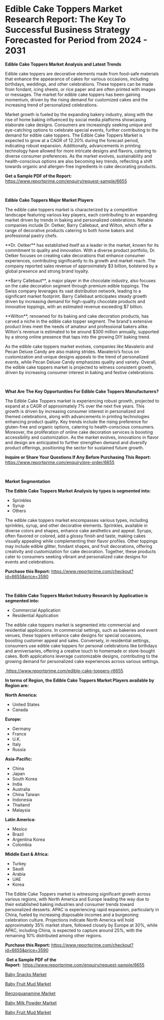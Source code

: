 <p><h1>Edible Cake Toppers Market Research Report: The Key To Successful Business Strategy Forecasted for Period from 2024 - 2031</h1></p><p><strong>Edible Cake Toppers Market Analysis and Latest Trends</strong></p>
<p><p>Edible cake toppers are decorative elements made from food-safe materials that enhance the appearance of cakes for various occasions, including birthdays, weddings, and other celebrations. These toppers can be made from fondant, icing sheets, or rice paper and are often printed with images or messages. The market for edible cake toppers has been gaining momentum, driven by the rising demand for customized cakes and the increasing trend of personalized celebrations.</p><p>Market growth is fueled by the expanding bakery industry, along with the rise of home baking influenced by social media platforms showcasing elaborate cake designs. Consumers are increasingly seeking unique and eye-catching options to celebrate special events, further contributing to the demand for edible cake toppers. The Edible Cake Toppers Market is expected to grow at a CAGR of 12.20% during the forecast period, indicating robust expansion. Additionally, advancements in printing technology have allowed for more intricate designs and flavors, catering to diverse consumer preferences. As the market evolves, sustainability and health-conscious options are also becoming key trends, reflecting a shift towards organic and allergen-free ingredients in cake decorating products.</p></p>
<p><strong>Get a Sample PDF of the Report:&nbsp;</strong> <a href="https://www.reportprime.com/enquiry/request-sample/6655?utm_campaign=1117&utm_medium=2&utm_source=Github&utm_content=ia&utm_term=10102024&utm_id=edible-cake-toppers">https://www.reportprime.com/enquiry/request-sample/6655</a></p>
<p>&nbsp;</p>
<p><strong>Edible Cake Toppers Major Market Players</strong></p>
<p><p>The edible cake toppers market is characterized by a competitive landscape featuring various key players, each contributing to an expanding market driven by trends in baking and personalized celebrations. Notable companies include Dr. Oetker, Barry Callebaut, and Wilton, which offer a range of decorative products catering to both home bakers and professional pastry chefs.</p><p>**Dr. Oetker** has established itself as a leader in the market, known for its commitment to quality and innovation. With a diverse product portfolio, Dr. Oetker focuses on creating cake decorations that enhance consumer experiences, contributing significantly to its growth and market reach. The company reported sales revenue of approximately $3 billion, bolstered by a global presence and strong brand loyalty.</p><p>**Barry Callebaut**, a major player in the chocolate industry, also focuses on the cake decoration segment through premium edible toppings. The Swiss company leverages its vast distribution network, leading to a significant market footprint. Barry Callebaut anticipates steady growth driven by increasing demand for high-quality chocolate products and innovative toppings, with an estimated revenue exceeding $7 billion.</p><p>**Wilton**, renowned for its baking and cake decoration products, has carved a niche in the edible cake topper segment. The brand's extensive product lines meet the needs of amateur and professional bakers alike. Wilton's revenue is estimated to be around $300 million annually, supported by a strong online presence that taps into the growing DIY baking trend.</p><p>As the edible cake toppers market evolves, companies like Mavalerio and Pecan Deluxe Candy are also making strides. Mavalerio’s focus on customization and unique designs appeals to the trend of personalized events, while Pecan Deluxe Candy emphasizes quality and variety. Overall, the edible cake toppers market is projected to witness consistent growth, driven by increasing consumer interest in baking and festive celebrations.</p></p>
<p>&nbsp;</p>
<p><strong>What Are The Key Opportunities For Edible Cake Toppers Manufacturers?</strong></p>
<p><p>The Edible Cake Toppers market is experiencing robust growth, projected to expand at a CAGR of approximately 7% over the next five years. This growth is driven by increasing consumer interest in personalized and themed celebrations, along with advancements in printing technologies enhancing product quality. Key trends include the rising preference for gluten-free and organic options, catering to health-conscious consumers. Moreover, the proliferation of online cake decoration services is boosting accessibility and customization. As the market evolves, innovations in flavor and design are anticipated to further strengthen demand and diversify product offerings, positioning the sector for sustained future growth.</p></p>
<p><strong>Inquire or Share Your Questions If Any Before Purchasing This Report:</strong> <a href="https://www.reportprime.com/enquiry/pre-order/6655?utm_campaign=1117&utm_medium=2&utm_source=Github&utm_content=ia&utm_term=10102024&utm_id=edible-cake-toppers">https://www.reportprime.com/enquiry/pre-order/6655</a></p>
<p>&nbsp;</p>
<p><strong>Market Segmentation</strong></p>
<p><strong>The Edible Cake Toppers Market Analysis by types is segmented into:</strong></p>
<p><ul><li>Sprinkles</li><li>Syrup</li><li>Others</li></ul></p>
<p><p>The edible cake toppers market encompasses various types, including sprinkles, syrup, and other decorative elements. Sprinkles, available in diverse colors and shapes, enhance cake aesthetics and appeal. Syrups, often flavored or colored, add a glossy finish and taste, making cakes visually appealing while complementing their flavor profiles. Other toppings may include edible glitter, fondant shapes, and fruit decorations, offering creativity and customization for cake decoration. Together, these products cater to consumers seeking vibrant and personalized cake designs for events and celebrations.</p></p>
<p><strong>Purchase this Report:&nbsp;</strong><a href="https://www.reportprime.com/checkout?id=6655&price=3590&utm_campaign=1117&utm_medium=2&utm_source=Github&utm_content=ia&utm_term=10102024&utm_id=edible-cake-toppers">https://www.reportprime.com/checkout?id=6655&price=3590</a></p>
<p>&nbsp;</p>
<p><strong>The Edible Cake Toppers Market Industry Research by Application is segmented into:</strong></p>
<p><ul><li>Commercial Application</li><li>Residential Application</li></ul></p>
<p><p>The edible cake toppers market is segmented into commercial and residential applications. In commercial settings, such as bakeries and event venues, these toppers enhance cake designs for special occasions, boosting customer appeal and sales. Conversely, in residential settings, consumers use edible cake toppers for personal celebrations like birthdays and anniversaries, offering a creative touch to homemade or store-bought cakes. Both applications leverage customizable designs, contributing to the growing demand for personalized cake experiences across various settings.</p></p>
<p><a href="https://www.reportprime.com/edible-cake-toppers-r6655?utm_campaign=1117&utm_medium=2&utm_source=Github&utm_content=ia&utm_term=10102024&utm_id=edible-cake-toppers">&nbsp;https://www.reportprime.com/edible-cake-toppers-r6655</a></p>
<p><strong>In terms of Region, the Edible Cake Toppers Market Players available by Region are:</strong></p>
<p>
    <p> <strong> North America: </strong>
        <ul>
            <li>United States</li>
            <li>Canada</li>
        </ul>
        </p> 
    <p> <strong> Europe: </strong>
        <ul>
            <li>Germany</li>
            <li>France</li>
            <li>U.K.</li>
            <li>Italy</li>
            <li>Russia</li>
        </ul>
        </p> 
    <p> <strong> Asia-Pacific: </strong>
        <ul>
            <li>China</li>
            <li>Japan</li>
            <li>South Korea</li>
            <li>India</li>
            <li>Australia</li>
            <li>China Taiwan</li>
            <li>Indonesia</li>
            <li>Thailand</li>
            <li>Malaysia</li>
        </ul>
        </p> 
    <p> <strong> Latin America: </strong>
        <ul>
            <li>Mexico</li>
            <li>Brazil</li>
            <li>Argentina Korea</li>
            <li>Colombia</li>
        </ul>
        </p> 
    <p> <strong> Middle East & Africa: </strong>
        <ul>
            <li>Turkey</li>
            <li>Saudi</li>
            <li>Arabia</li>
            <li>UAE</li>
            <li>Korea</li>
        </ul>
    </p>
    </p>
<p><p>The Edible Cake Toppers market is witnessing significant growth across various regions, with North America and Europe leading the way due to their established baking industries and consumer trends toward personalized desserts. APAC is experiencing rapid expansion, particularly in China, fueled by increasing disposable incomes and a burgeoning celebration culture. Projections indicate North America will hold approximately 35% market share, followed closely by Europe at 30%, while APAC, including China, is expected to capture around 25%, with the remaining 10% distributed among other regions.</p></p>
<p><strong>Purchase this Report: </strong><a href="https://www.reportprime.com/checkout?id=6655&price=3590&utm_campaign=1117&utm_medium=2&utm_source=Github&utm_content=ia&utm_term=10102024&utm_id=edible-cake-toppers">https://www.reportprime.com/checkout?id=6655&price=3590</a></p>
<p>&nbsp;<strong>Get a Sample PDF of the Report:&nbsp;&nbsp;</strong><a href="https://www.reportprime.com/enquiry/request-sample/6655?utm_campaign=1117&utm_medium=2&utm_source=Github&utm_content=ia&utm_term=10102024&utm_id=edible-cake-toppers">https://www.reportprime.com/enquiry/request-sample/6655</a></p>
<p><strong></strong></p>
<p><p><a href="https://issuu.com/reportprime-2/docs/baby-snacks-market-size-2030.pptx_1515be23719ac9?utm_campaign=1117&utm_medium=2&utm_source=Github&utm_content=ia&utm_term=10102024&utm_id=edible-cake-toppers">Baby Snacks Market</a></p><p><a href="https://github.com/OrlandoHBarks/Market-Research-Report-List-1/blob/main/baby-fruit-mud-market.md?utm_campaign=1117&utm_medium=2&utm_source=Github&utm_content=ia&utm_term=10102024&utm_id=edible-cake-toppers">Baby Fruit Mud Market</a></p><p><a href="https://www.linkedin.com/pulse/benzoguanamine-market-share-size-trends-industry-analysis-report-oihee?utm_campaign=1117&utm_medium=2&utm_source=Github&utm_content=ia&utm_term=10102024&utm_id=edible-cake-toppers">Benzoguanamine Market</a></p><p><a href="https://github.com/NathanColeman327/Market-Research-Report-List-1/blob/main/baby-milk-powder-market.md?utm_campaign=1117&utm_medium=2&utm_source=Github&utm_content=ia&utm_term=10102024&utm_id=edible-cake-toppers">Baby Milk Powder Market</a></p><p><a href="https://issuu.com/reportprime-2/docs/baby-fruit-mud-market-size-2030.ppt_09f58848cf126b?utm_campaign=1117&utm_medium=2&utm_source=Github&utm_content=ia&utm_term=10102024&utm_id=edible-cake-toppers">Baby Fruit Mud Market</a></p></p>
